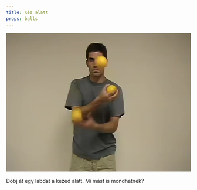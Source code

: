 ```yaml
---
title: Kéz alatt
props: balls
---
```


![Kéz alatt](site/videos/poster/underthearm.jpg)

Dobj át egy labdát a kezed alatt. Mi mást is mondhatnék?


